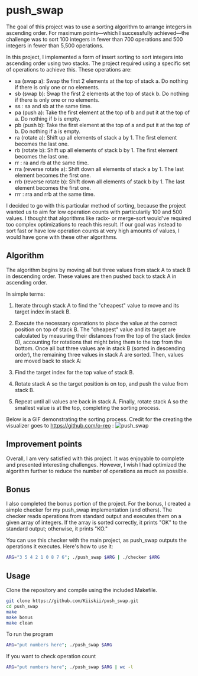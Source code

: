 # push_swap
The goal of this project was to use a sorting algorithm to arrange integers in ascending order. For maximum points—which I successfully achieved—the challenge was to sort 100 integers in fewer than 700 operations and 500 integers in fewer than 5,500 operations.

In this project, I implemented a form of insert sorting to sort integers into ascending order using two stacks. The project required using a specific set of operations to achieve this. These operations are:
- sa (swap a): Swap the first 2 elements at the top of stack a. Do nothing if there is only one or no elements.
- sb (swap b): Swap the first 2 elements at the top of stack b. Do nothing if there is only one or no elements.
- ss : sa and sb at the same time.
- pa (push a): Take the first element at the top of b and put it at the top of a. Do nothing if b is empty.
- pb (push b): Take the first element at the top of a and put it at the top of b. Do nothing if a is empty.
- ra (rotate a): Shift up all elements of stack a by 1. The first element becomes the last one.
- rb (rotate b): Shift up all elements of stack b by 1. The first element becomes the last one.
- rr : ra and rb at the same time.
- rra (reverse rotate a): Shift down all elements of stack a by 1. The last element becomes the first one.
- rrb (reverse rotate b): Shift down all elements of stack b by 1. The last element becomes the first one.
- rrr : rra and rrb at the same time.

I decided to go with this particular method of sorting, because the project wanted us to aim for low
operation counts with particularily 100 and 500 values. I thought that algorithms like radix- or
merge-sort would've required too complex optimizations to reach this result. If our goal was instead
to sort fast or have low operation counts at very high amounts of values, I would have gone with
these other algorithms.

## Algorithm

The algorithm begins by moving all but three values from stack A to stack B in descending order. These values are then pushed back to stack A in ascending order.

In simple terms:

1. Iterate through stack A to find the "cheapest" value to move and its target index in stack B.
2. Execute the necessary operations to place the value at the correct position on top of stack B. The "cheapest" value and its target are calculated by measuring their distances from the top of the stack (index 0), accounting for rotations that might bring them to the top from the bottom.
Once all but three values are in stack B (sorted in descending order), the remaining three values in stack A are sorted. Then, values are moved back to stack A:

1. Find the target index for the top value of stack B.
2. Rotate stack A so the target position is on top, and push the value from stack B.
3. Repeat until all values are back in stack A.
Finally, rotate stack A so the smallest value is at the top, completing the sorting process.

Below is a GIF demonstrating the sorting process. Credit for the creating the visualizer goes to
https://github.com/o-reo :
![push_swap](visualize_push_swap.gif)

## Improvement points

Overall, I am very satisfied with this project. It was enjoyable to complete and presented interesting challenges. However, I wish I had optimized the algorithm further to reduce the number of operations as much as possible.

## Bonus

I also completed the bonus portion of the project. For the bonus, I created a simple checker for my push_swap implementation (and others). The checker reads operations from standard output and executes them on a given array of integers. If the array is sorted correctly, it prints "OK" to the standard output; otherwise, it prints "KO."

You can use this checker with the main project, as push_swap outputs the operations it executes. Here's how to use it:
```bash
ARG="3 5 4 2 1 0 8 7 6"; ./push_swap $ARG | ./checker $ARG
```

## Usage

Clone the repository and compile using the included Makefile.

```bash
git clone https://github.com/Kiiskii/push_swap.git
cd push_swap
make
make bonus
make clean
```

To run the program

```bash
ARG="put numbers here"; ./push_swap $ARG
```
If you want to check operation count
```bash
ARG="put numbers here"; ./push_swap $ARG | wc -l
```
